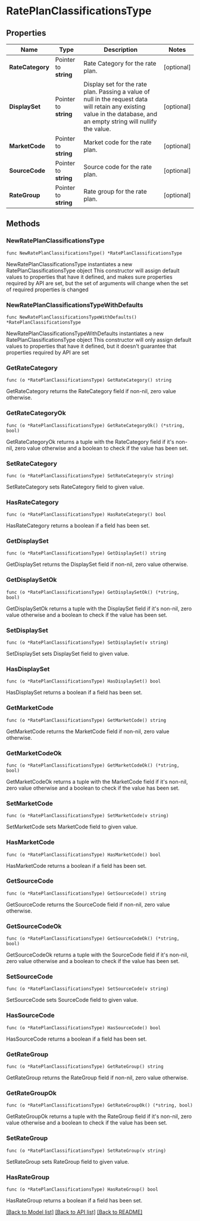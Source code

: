 # RatePlanClassificationsType

## Properties

Name | Type | Description | Notes
------------ | ------------- | ------------- | -------------
**RateCategory** | Pointer to **string** | Rate Category for the rate plan. | [optional] 
**DisplaySet** | Pointer to **string** | Display set for the rate plan. Passing a value of null in the request data will retain any existing value in the database, and an empty string will nullify the value. | [optional] 
**MarketCode** | Pointer to **string** | Market code for the rate plan. | [optional] 
**SourceCode** | Pointer to **string** | Source code for the rate plan. | [optional] 
**RateGroup** | Pointer to **string** | Rate group for the rate plan. | [optional] 

## Methods

### NewRatePlanClassificationsType

`func NewRatePlanClassificationsType() *RatePlanClassificationsType`

NewRatePlanClassificationsType instantiates a new RatePlanClassificationsType object
This constructor will assign default values to properties that have it defined,
and makes sure properties required by API are set, but the set of arguments
will change when the set of required properties is changed

### NewRatePlanClassificationsTypeWithDefaults

`func NewRatePlanClassificationsTypeWithDefaults() *RatePlanClassificationsType`

NewRatePlanClassificationsTypeWithDefaults instantiates a new RatePlanClassificationsType object
This constructor will only assign default values to properties that have it defined,
but it doesn't guarantee that properties required by API are set

### GetRateCategory

`func (o *RatePlanClassificationsType) GetRateCategory() string`

GetRateCategory returns the RateCategory field if non-nil, zero value otherwise.

### GetRateCategoryOk

`func (o *RatePlanClassificationsType) GetRateCategoryOk() (*string, bool)`

GetRateCategoryOk returns a tuple with the RateCategory field if it's non-nil, zero value otherwise
and a boolean to check if the value has been set.

### SetRateCategory

`func (o *RatePlanClassificationsType) SetRateCategory(v string)`

SetRateCategory sets RateCategory field to given value.

### HasRateCategory

`func (o *RatePlanClassificationsType) HasRateCategory() bool`

HasRateCategory returns a boolean if a field has been set.

### GetDisplaySet

`func (o *RatePlanClassificationsType) GetDisplaySet() string`

GetDisplaySet returns the DisplaySet field if non-nil, zero value otherwise.

### GetDisplaySetOk

`func (o *RatePlanClassificationsType) GetDisplaySetOk() (*string, bool)`

GetDisplaySetOk returns a tuple with the DisplaySet field if it's non-nil, zero value otherwise
and a boolean to check if the value has been set.

### SetDisplaySet

`func (o *RatePlanClassificationsType) SetDisplaySet(v string)`

SetDisplaySet sets DisplaySet field to given value.

### HasDisplaySet

`func (o *RatePlanClassificationsType) HasDisplaySet() bool`

HasDisplaySet returns a boolean if a field has been set.

### GetMarketCode

`func (o *RatePlanClassificationsType) GetMarketCode() string`

GetMarketCode returns the MarketCode field if non-nil, zero value otherwise.

### GetMarketCodeOk

`func (o *RatePlanClassificationsType) GetMarketCodeOk() (*string, bool)`

GetMarketCodeOk returns a tuple with the MarketCode field if it's non-nil, zero value otherwise
and a boolean to check if the value has been set.

### SetMarketCode

`func (o *RatePlanClassificationsType) SetMarketCode(v string)`

SetMarketCode sets MarketCode field to given value.

### HasMarketCode

`func (o *RatePlanClassificationsType) HasMarketCode() bool`

HasMarketCode returns a boolean if a field has been set.

### GetSourceCode

`func (o *RatePlanClassificationsType) GetSourceCode() string`

GetSourceCode returns the SourceCode field if non-nil, zero value otherwise.

### GetSourceCodeOk

`func (o *RatePlanClassificationsType) GetSourceCodeOk() (*string, bool)`

GetSourceCodeOk returns a tuple with the SourceCode field if it's non-nil, zero value otherwise
and a boolean to check if the value has been set.

### SetSourceCode

`func (o *RatePlanClassificationsType) SetSourceCode(v string)`

SetSourceCode sets SourceCode field to given value.

### HasSourceCode

`func (o *RatePlanClassificationsType) HasSourceCode() bool`

HasSourceCode returns a boolean if a field has been set.

### GetRateGroup

`func (o *RatePlanClassificationsType) GetRateGroup() string`

GetRateGroup returns the RateGroup field if non-nil, zero value otherwise.

### GetRateGroupOk

`func (o *RatePlanClassificationsType) GetRateGroupOk() (*string, bool)`

GetRateGroupOk returns a tuple with the RateGroup field if it's non-nil, zero value otherwise
and a boolean to check if the value has been set.

### SetRateGroup

`func (o *RatePlanClassificationsType) SetRateGroup(v string)`

SetRateGroup sets RateGroup field to given value.

### HasRateGroup

`func (o *RatePlanClassificationsType) HasRateGroup() bool`

HasRateGroup returns a boolean if a field has been set.


[[Back to Model list]](../README.md#documentation-for-models) [[Back to API list]](../README.md#documentation-for-api-endpoints) [[Back to README]](../README.md)


